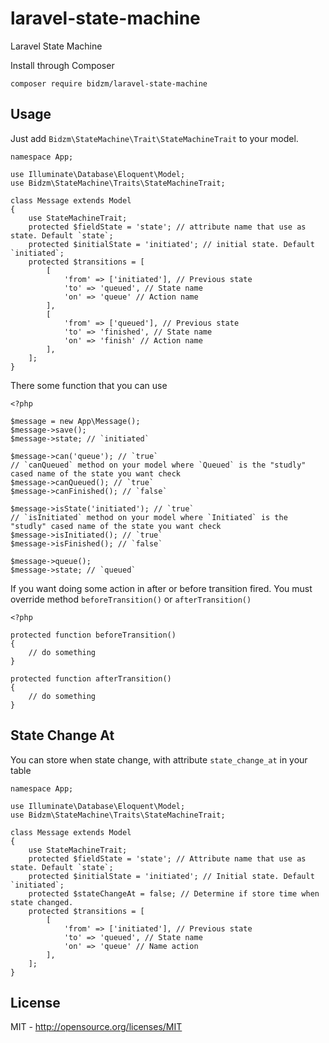 # laravel-state-machine
Laravel State Machine


Install through Composer
```
composer require bidzm/laravel-state-machine
```

## Usage
Just add `Bidzm\StateMachine\Trait\StateMachineTrait` to your model.
```
namespace App;

use Illuminate\Database\Eloquent\Model;
use Bidzm\StateMachine\Traits\StateMachineTrait;

class Message extends Model
{
    use StateMachineTrait;
    protected $fieldState = 'state'; // attribute name that use as state. Default `state`;
    protected $initialState = 'initiated'; // initial state. Default `initiated`;
    protected $transitions = [
        [
            'from' => ['initiated'], // Previous state
            'to' => 'queued', // State name
            'on' => 'queue' // Action name
        ],
        [
            'from' => ['queued'], // Previous state
            'to' => 'finished', // State name
            'on' => 'finish' // Action name
        ],
    ];
}
```

There some function that you can use
```
<?php

$message = new App\Message();
$message->save();
$message->state; // `initiated`

$message->can('queue'); // `true`
// `canQueued` method on your model where `Queued` is the "studly" cased name of the state you want check
$message->canQueued(); // `true`
$message->canFinished(); // `false`

$message->isState('initiated'); // `true`
// `isInitiated` method on your model where `Initiated` is the "studly" cased name of the state you want check
$message->isInitiated(); // `true`
$message->isFinished(); // `false`

$message->queue();
$message->state; // `queued`
```

If you want doing some action in after or before transition fired. You must override method `beforeTransition()` or `afterTransition()`
```
<?php

protected function beforeTransition()
{
    // do something
}

protected function afterTransition()
{
    // do something
}
```

## State Change At
You can store when state change, with attribute `state_change_at` in your table
```
namespace App;

use Illuminate\Database\Eloquent\Model;
use Bidzm\StateMachine\Traits\StateMachineTrait;

class Message extends Model
{
    use StateMachineTrait;
    protected $fieldState = 'state'; // Attribute name that use as state. Default `state`;
    protected $initialState = 'initiated'; // Initial state. Default `initiated`;
    protected $stateChangeAt = false; // Determine if store time when state changed.
    protected $transitions = [
        [
            'from' => ['initiated'], // Previous state
            'to' => 'queued', // State name
            'on' => 'queue' // Name action
        ],
    ];
}
```

## License
MIT - http://opensource.org/licenses/MIT
